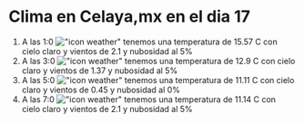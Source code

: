 # Clima en Celaya,mx en el dia 17

1. A las 1:0 !["icon weather"](http://openweathermap.org/img/w/01n.png) tenemos una temperatura de 15.57 C con cielo claro y  vientos de 2.1 y nubosidad al 5%
1. A las 3:0 !["icon weather"](http://openweathermap.org/img/w/01n.png) tenemos una temperatura de 12.9 C con cielo claro y  vientos de 1.37 y nubosidad al 5%
1. A las 5:0 !["icon weather"](http://openweathermap.org/img/w/01n.png) tenemos una temperatura de 11.11 C con cielo claro y  vientos de 0.45 y nubosidad al 0%
1. A las 7:0 !["icon weather"](http://openweathermap.org/img/w/01n.png) tenemos una temperatura de 11.14 C con cielo claro y  vientos de 2.1 y nubosidad al 5%
